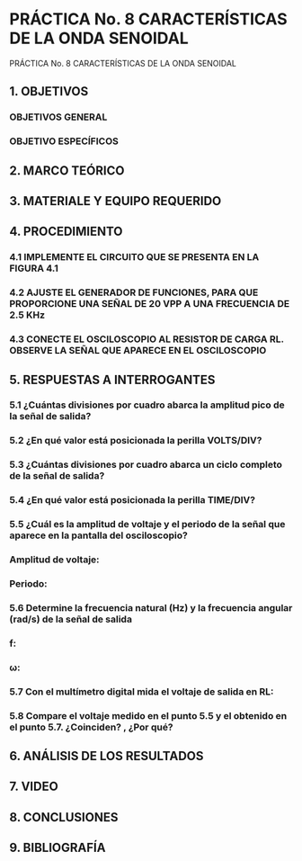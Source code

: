 # PRÁCTICA No. 8 CARACTERÍSTICAS DE LA ONDA SENOIDAL

<div align = "center
              
#  PRÁCTICA No. 8 CARACTERÍSTICAS DE LA ONDA SENOIDAL
  
</div>

## 1. OBJETIVOS
### OBJETIVOS GENERAL
### OBJETIVO ESPECÍFICOS
## 2. MARCO TEÓRICO
## 3. MATERIALE Y EQUIPO REQUERIDO
## 4. PROCEDIMIENTO
### 4.1  IMPLEMENTE EL CIRCUITO QUE SE PRESENTA EN LA FIGURA 4.1
### 4.2 AJUSTE EL GENERADOR DE FUNCIONES, PARA QUE PROPORCIONE UNA SEÑAL DE 20 VPP A UNA FRECUENCIA DE 2.5 KHz
### 4.3 CONECTE EL OSCILOSCOPIO AL RESISTOR DE CARGA RL. OBSERVE LA SEÑAL QUE APARECE EN EL OSCILOSCOPIO
## 5. RESPUESTAS A INTERROGANTES
### 5.1 ¿Cuántas divisiones por cuadro abarca la amplitud pico de la señal de salida?
### 5.2 ¿En qué valor está posicionada la perilla VOLTS/DIV?
### 5.3 ¿Cuántas divisiones por cuadro abarca un ciclo completo de la señal de salida?
### 5.4 ¿En qué valor está posicionada la perilla TIME/DIV?
### 5.5  ¿Cuál es la amplitud de voltaje y el periodo de la señal que aparece en la pantalla del osciloscopio?
### Amplitud de voltaje:
### Periodo:
### 5.6 Determine la frecuencia natural (Hz) y la frecuencia angular (rad/s) de la señal de salida
### f:
### ω:
### 5.7 Con el multímetro digital mida el voltaje de salida en RL:
### 5.8  Compare el voltaje medido en el punto 5.5 y el obtenido en el punto 5.7. ¿Coinciden? , ¿Por qué?
## 6. ANÁLISIS DE LOS RESULTADOS
## 7. VIDEO
## 8. CONCLUSIONES
## 9. BIBLIOGRAFÍA

